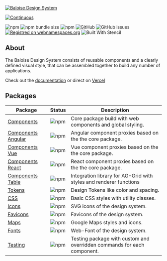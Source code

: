 <a href="https://design.baloise.dev" target="blank">
    <img src="https://raw.githubusercontent.com/baloise/design-system/main/resources/images/banner.svg?sanitize=true" alt="Baloise Design System" />
</a>

<br>

[![Continuous](https://github.com/baloise/design-system/actions/workflows/continuous.yml/badge.svg?branch=main)](https://github.com/baloise/design-system/actions/workflows/continuous.yml)

![npm](https://img.shields.io/npm/v/@baloise/design-system-components)
![npm bundle size](https://img.shields.io/bundlephobia/min/@baloise/design-system-components)
![npm](https://img.shields.io/npm/dt/@baloise/design-system-components)
![GitHub](https://img.shields.io/github/license/baloise/design-system)
![GitHub issues](https://img.shields.io/github/issues/baloise/design-system)
[![Registred on webnamespaces.org](https://img.shields.io/static/v1?label=webnamespaces.org&color=blue&message=bal)](https://webnamespaces.org)
![Built With Stencil](https://img.shields.io/badge/-Built%20With%20Stencil-16161d.svg?logo=data%3Aimage%2Fsvg%2Bxml%3Bbase64%2CPD94bWwgdmVyc2lvbj0iMS4wIiBlbmNvZGluZz0idXRmLTgiPz4KPCEtLSBHZW5lcmF0b3I6IEFkb2JlIElsbHVzdHJhdG9yIDE5LjIuMSwgU1ZHIEV4cG9ydCBQbHVnLUluIC4gU1ZHIFZlcnNpb246IDYuMDAgQnVpbGQgMCkgIC0tPgo8c3ZnIHZlcnNpb249IjEuMSIgaWQ9IkxheWVyXzEiIHhtbG5zPSJodHRwOi8vd3d3LnczLm9yZy8yMDAwL3N2ZyIgeG1sbnM6eGxpbms9Imh0dHA6Ly93d3cudzMub3JnLzE5OTkveGxpbmsiIHg9IjBweCIgeT0iMHB4IgoJIHZpZXdCb3g9IjAgMCA1MTIgNTEyIiBzdHlsZT0iZW5hYmxlLWJhY2tncm91bmQ6bmV3IDAgMCA1MTIgNTEyOyIgeG1sOnNwYWNlPSJwcmVzZXJ2ZSI%2BCjxzdHlsZSB0eXBlPSJ0ZXh0L2NzcyI%2BCgkuc3Qwe2ZpbGw6I0ZGRkZGRjt9Cjwvc3R5bGU%2BCjxwYXRoIGNsYXNzPSJzdDAiIGQ9Ik00MjQuNywzNzMuOWMwLDM3LjYtNTUuMSw2OC42LTkyLjcsNjguNkgxODAuNGMtMzcuOSwwLTkyLjctMzAuNy05Mi43LTY4LjZ2LTMuNmgzMzYuOVYzNzMuOXoiLz4KPHBhdGggY2xhc3M9InN0MCIgZD0iTTQyNC43LDI5Mi4xSDE4MC40Yy0zNy42LDAtOTIuNy0zMS05Mi43LTY4LjZ2LTMuNkgzMzJjMzcuNiwwLDkyLjcsMzEsOTIuNyw2OC42VjI5Mi4xeiIvPgo8cGF0aCBjbGFzcz0ic3QwIiBkPSJNNDI0LjcsMTQxLjdIODcuN3YtMy42YzAtMzcuNiw1NC44LTY4LjYsOTIuNy02OC42SDMzMmMzNy45LDAsOTIuNywzMC43LDkyLjcsNjguNlYxNDEuN3oiLz4KPC9zdmc%2BCg%3D%3D&colorA=16161d&style=flat-square)

## About

The Baloise Design System consists of reusable components and a clearly defined visual style, that can be assembled together to build any number of applications.

Check out the [documentation](https://design.baloise.dev) or direct on [Vercel](https://design.baloise.dev)

## Packages

| Package                                                 | Status                                                                         | Description                                                             |
| ------------------------------------------------------- | ------------------------------------------------------------------------------ | ----------------------------------------------------------------------- |
| [Components](https://design.baloise.dev)         | ![npm](https://img.shields.io/npm/v/@baloise/design-system-components)         | Core package build with web components and global styling.              |
| [Components Angular](https://design.baloise.dev) | ![npm](https://img.shields.io/npm/v/@baloise/design-system-components-angular) | Angular component proxies based on the the core package.                |
| [Components Vue](https://design.baloise.dev)     | ![npm](https://img.shields.io/npm/v/@baloise/design-system-components-vue)     | Vue component proxies based on the the core package.                    |
| [Components React](https://design.baloise.dev)   | ![npm](https://img.shields.io/npm/v/@baloise/design-system-components-react)   | React component proxies based on the the core package.                  |
| [Components Table](https://design.baloise.dev)   | ![npm](https://img.shields.io/npm/v/@baloise/design-system-components-table)   | Integration library for AG-Grid with styles and renderer functions      |
| [Tokens](https://design.baloise.dev)             | ![npm](https://img.shields.io/npm/v/@baloise/design-system-tokens)             | Design Tokens like color and spacing.                                   |
| [CSS](https://design.baloise.dev)                | ![npm](https://img.shields.io/npm/v/@baloise/design-system-css)                | Basic CSS styles with utility classes.                                  |
| [Icons](https://design.baloise.dev)              | ![npm](https://img.shields.io/npm/v/@baloise/design-system-icons)              | SVG icons of the design system.                                         |
| [Favicons](https://design.baloise.dev)           | ![npm](https://img.shields.io/npm/v/@baloise/design-system-favicons)           | Favicons of the design system.                                          |
| [Maps](https://design.baloise.dev)               | ![npm](https://img.shields.io/npm/v/@baloise/design-system-maps)               | Google Maps styles and icons.                                           |
| [Fonts](https://design.baloise.dev)              | ![npm](https://img.shields.io/npm/v/@baloise/design-system-fonts)              | Web-Font of the design system.                                          |
| [Testing](https://design.baloise.dev)            | ![npm](https://img.shields.io/npm/v/@baloise/design-system-testing)            | Testing package with custom and overridden commands for each component. |
